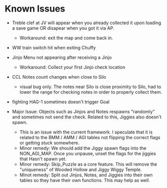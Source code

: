 # Known Issues
- Treble clef at JV will appear when you already collected it upon loading a save game OR disapear when you got it via AP.
    - Workaround: exit the map and come back in.
- WW train switch hit when exiting Chuffy
- Jinjo Menu not appearing after receiving a Jinjo
    - Workaround: Collect your first Jinjo check location
- CCL Notes count changes when close to Silo
    - visual bug only. The notes near Silo is close proximity to Silo, had to lower the range for checking notes in order to properly collect them.

- fighting HAG-1 sometimes doesn't trigger Goal

- Major Issue: Objects such as Jinjos and Notes respawns "randomly" and sometimes not send the check. Related to this, Jiggies also doesn't spawn.
    - This is an issue with the current framework. I speculate that it is related to the BMM / AMM / AGI tables not flipping the correct flags 
      or getting stuck somewhere.
    - Minor remedy: We should add the Jiggy spawn flags into the NON_AGI_MAP. Once you unpause, unset the flags for the jiggies that Hasn't spawn yet.
    - Minor remedy: Skip_Puzzle as a core feature. This will remove the "uniqueness" of Wooded Hollow and Jiggy Wiggy Temple.
    - Minot remedy: Split out Jinjos, Notes, and Jiggies into their own tables so they have their own functions. This may help as well.